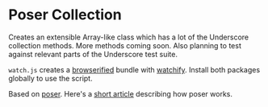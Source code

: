 # Poser Collection

Creates an extensible Array-like class which has a lot of the Underscore collection methods. More methods coming soon. Also planning to test against relevant parts of the Underscore test suite.

`watch.js` creates a [browserified](http://browserify.org/) bundle with [watchify](https://github.com/substack/watchify). Install both packages globally to use the script.

Based on [poser](https://github.com/bevacqua/poser/). Here's a [short article](http://blog.ponyfoo.com/2014/06/07/how-to-avoid-objectprototype-pollution) describing how poser works.
